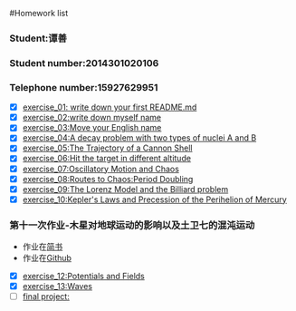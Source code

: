 #Homework list
### Student:谭善
### Student number:2014301020106
### Telephone number:15927629951
* [x] [exercise_01: write down your first README.md](https://github.com/TanMingjun/compuational_physics_N2014301020106/blob/master/README.md)
* [x] [exercise_02:write down myself name](https://www.zybuluo.com/TanMingjun/note/503468)
* [x] [exercise_03:Move your English name ](https://github.com/TanMingjun/compuational_physics_N2014301020106/blob/master/Ex-3/Ex-3.md)
* [x] [exercise_04:A decay problem with two types of nuclei A and B](https://github.com/TanMingjun/compuational_physics_N2014301020106/blob/master/Ex-4/Ex-4.md)
* [x] [exercise_05:The Trajectory of a Cannon Shell](https://github.com/TanMingjun/compuational_physics_N2014301020106/blob/master/shujubao/Ex_5/ex_5.md)
* [x] [exercise_06:Hit the target in different altitude](https://github.com/TanMingjun/compuational_physics_N2014301020106/blob/master/shujubao/Ex_6/Ex-6.md)
* [x] [exercise_07:Oscillatory Motion and Chaos](http://www.jianshu.com/p/e5960d756664)
* [x] [exercise_08:Routes to Chaos:Period Doubling](http://www.jianshu.com/p/b141af43e303)
* [x] [exercise_09:The Lorenz Model and the Billiard problem](http://www.jianshu.com/p/cdb6d12bc02d)
* [x] [exercise_10:Kepler's Laws and Precession of the Perihelion of Mercury](http://www.jianshu.com/p/6bc499885f77)

### 第十一次作业-木星对地球运动的影响以及土卫七的混沌运动
* 作业在[简书](http://www.jianshu.com/p/df50d3dd4523)
* 作业在[Github](https://github.com/TanMingjun/compuational_physics_N2014301020106/blob/master/shujubao/Ex-11/Ex-11.md)

* [x] [exercise_12:Potentials and Fields](http://www.jianshu.com/p/30ea55f926e0)
* [x] [exercise_13:Waves](http://www.jianshu.com/p/110d132cffb1)
* [ ] [final project:](br)
